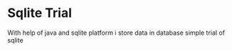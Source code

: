 # Sqlite Trial
With help of java and sqlite platform i store data in database
simple trial of sqlite
